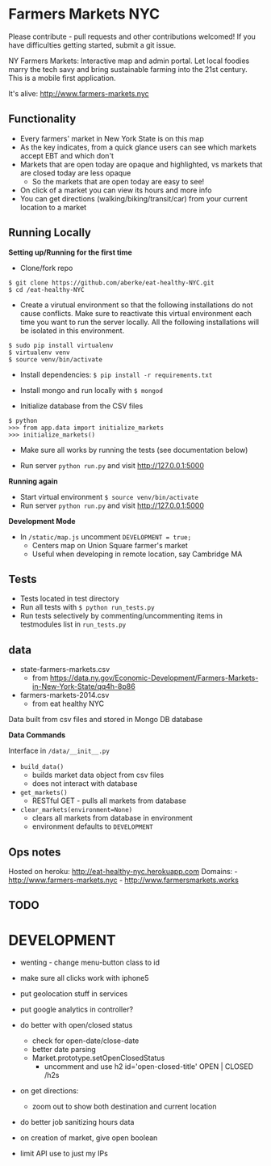 Farmers Markets NYC
==============

Please contribute - pull requests and other contributions welcomed!
If you have difficulties getting started, submit a git issue.

NY Farmers Markets: Interactive map and admin portal.
Let local foodies marry the tech savy and bring sustainable farming into the 21st century.
This is a mobile first application.

It's alive: <http://www.farmers-markets.nyc>


Functionality
---

- Every farmers' market in New York State is on this map
- As the key indicates, from a quick glance users can see which markets accept EBT and which don't
- Markets that are open today are opaque and highlighted, vs markets that are closed today are less opaque
	- So the markets that are open today are easy to see!
- On click of a market you can view its hours and more info
- You can get directions (walking/biking/transit/car) from your current location to a market


Running Locally
---

**Setting up/Running for the first time**

* Clone/fork repo 

```
$ git clone https://github.com/aberke/eat-healthy-NYC.git
$ cd /eat-healthy-NYC
```

* Create a virutual environment so that the following installations do not cause conflicts.  Make sure to reactivate this virtual environment each time you want to run the server locally.  All the following installations will be isolated in this environment.

```
$ sudo pip install virtualenv
$ virtualenv venv
$ source venv/bin/activate
```

* Install dependencies: ```$ pip install -r requirements.txt```

* Install mongo and run locally with ```$ mongod```
* Initialize database from the CSV files
```
$ python
>>> from app.data import initialize_markets
>>> initialize_markets()
```

* Make sure all works by running the tests (see documentation below)

* Run server ```python run.py``` and visit <http://127.0.0.1:5000>


**Running again**

* Start virtual environment ```$ source venv/bin/activate```
* Run server ```python run.py``` and visit <http://127.0.0.1:5000>



**Development Mode**

- In ```/static/map.js``` uncomment ```DEVELOPMENT = true;```
	- Centers map on Union Square farmer's market
	- Useful when developing in remote location, say Cambridge MA


Tests
---

- Tests located in test directory
- Run all tests with ```$ python run_tests.py```
- Run tests selectively by commenting/uncommenting items in testmodules list in ```run_tests.py```


data
---

- state-farmers-markets.csv 
	- from https://data.ny.gov/Economic-Development/Farmers-Markets-in-New-York-State/qq4h-8p86
- farmers-markets-2014.csv
	- from eat healthy NYC

Data built from csv files and stored in Mongo DB database

**Data Commands**

Interface in ```/data/__init__.py```

- ```build_data()```
	- builds market data object from csv files
	- does not interact with database
- ```get_markets()```
	- RESTful GET - pulls all markets from database
- ```clear_markets(environment=None)```
	- clears all markets from database in environment
	- environment defaults to ```DEVELOPMENT```


Ops notes
---
Hosted on heroku: <http://eat-healthy-nyc.herokuapp.com>
Domains: 
	- <http://www.farmers-markets.nyc>
	- <http://www.farmersmarkets.works>



TODO
---

# DEVELOPMENT

- wenting - change menu-button class to id

- make sure all clicks work with iphone5

- put geolocation stuff in services

- put google analytics in controller?


- do better with open/closed status
	- check for open-date/close-date
	- better date parsing
	- Market.prototype.setOpenClosedStatus
		- uncomment and use h2 id='open-closed-title' OPEN | CLOSED /h2s

- on get directions:
	- zoom out to show both destination and current location

- do better job sanitizing hours data
- on creation of market, give open boolean
- limit API use to just my IPs



































